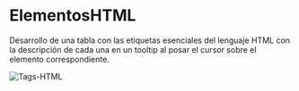 # ElementosHTML
Desarrollo de una tabla con las etiquetas esenciales del lenguaje HTML con la descripción de cada una en un tooltip al posar el cursor sobre el elemento correspondiente.

![Tags-HTML](https://user-images.githubusercontent.com/103806440/235554464-12be0244-82ec-45cc-be3c-3e77fda14425.png)
